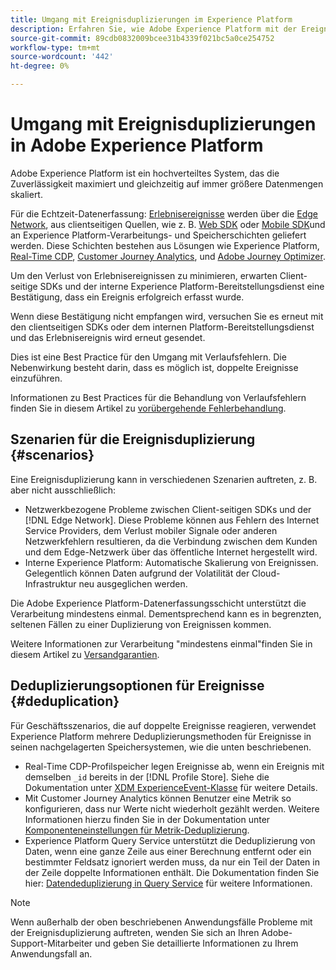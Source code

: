 ```yaml
---
title: Umgang mit Ereignisduplizierungen im Experience Platform
description: Erfahren Sie, wie Adobe Experience Platform mit der Ereignisduplizierung umgeht
source-git-commit: 89cdb0832009bcee31b4339f021bc5a0ce254752
workflow-type: tm+mt
source-wordcount: '442'
ht-degree: 0%

---
```



# Umgang mit Ereignisduplizierungen in Adobe Experience Platform

Adobe Experience Platform ist ein hochverteiltes System, das die Zuverlässigkeit maximiert und gleichzeitig auf immer größere Datenmengen skaliert.

Für die Echtzeit-Datenerfassung: [Erlebnisereignisse](../xdm/classes/experienceevent.md) werden über die [Edge Network](../edge/home.md#edge-network), aus clientseitigen Quellen, wie z. B. [Web SDK](../edge/home.md) oder [Mobile SDK](https://developer.adobe.com/client-sdks/home/)und an Experience Platform-Verarbeitungs- und Speicherschichten geliefert werden. Diese Schichten bestehen aus Lösungen wie Experience Platform, [Real-Time CDP](../rtcdp/home.md), [Customer Journey Analytics](https://experienceleague.adobe.com/docs/analytics-platform/using/cja-overview/cja-overview.html?lang=de), und [Adobe Journey Optimizer](https://experienceleague.adobe.com/docs/journey-optimizer/using/ajo-home.html?lang=de).

Um den Verlust von Erlebnisereignissen zu minimieren, erwarten Client-seitige SDKs und der interne Experience Platform-Bereitstellungsdienst eine Bestätigung, dass ein Ereignis erfolgreich erfasst wurde.

Wenn diese Bestätigung nicht empfangen wird, versuchen Sie es erneut mit den clientseitigen SDKs oder dem internen Platform-Bereitstellungsdienst und das Erlebnisereignis wird erneut gesendet.

Dies ist eine Best Practice für den Umgang mit Verlaufsfehlern. Die Nebenwirkung besteht darin, dass es möglich ist, doppelte Ereignisse einzuführen.

Informationen zu Best Practices für die Behandlung von Verlaufsfehlern finden Sie in diesem Artikel zu [vorübergehende Fehlerbehandlung](https://learn.microsoft.com/en-us/azure/architecture/best-practices/transient-faults).

## Szenarien für die Ereignisduplizierung {#scenarios}

Eine Ereignisduplizierung kann in verschiedenen Szenarien auftreten, z. B. aber nicht ausschließlich:

* Netzwerkbezogene Probleme zwischen Client-seitigen SDKs und der [!DNL Edge Network]. Diese Probleme können aus Fehlern des Internet Service Providers, dem Verlust mobiler Signale oder anderen Netzwerkfehlern resultieren, da die Verbindung zwischen dem Kunden und dem Edge-Netzwerk über das öffentliche Internet hergestellt wird.
* Interne Experience Platform: Automatische Skalierung von Ereignissen. Gelegentlich können Daten aufgrund der Volatilität der Cloud-Infrastruktur neu ausgeglichen werden.

Die Adobe Experience Platform-Datenerfassungsschicht unterstützt die Verarbeitung mindestens einmal. Dementsprechend kann es in begrenzten, seltenen Fällen zu einer Duplizierung von Ereignissen kommen.

Weitere Informationen zur Verarbeitung &quot;mindestens einmal&quot;finden Sie in diesem Artikel zu [Versandgarantien](https://docs.confluent.io/kafka/design/delivery-semantics.html).

## Deduplizierungsoptionen für Ereignisse {#deduplication}

Für Geschäftsszenarios, die auf doppelte Ereignisse reagieren, verwendet Experience Platform mehrere Deduplizierungsmethoden für Ereignisse in seinen nachgelagerten Speichersystemen, wie die unten beschriebenen.

* Real-Time CDP-Profilspeicher legen Ereignisse ab, wenn ein Ereignis mit demselben `_id` bereits in der [!DNL Profile Store]. Siehe die Dokumentation unter [XDM ExperienceEvent-Klasse](../xdm/classes/experienceevent.md) für weitere Details.
* Mit Customer Journey Analytics können Benutzer eine Metrik so konfigurieren, dass nur Werte nicht wiederholt gezählt werden. Weitere Informationen hierzu finden Sie in der Dokumentation unter [Komponenteneinstellungen für Metrik-Deduplizierung](https://experienceleague.adobe.com/docs/analytics-platform/using/cja-dataviews/component-settings/metric-deduplication.html?lang=de).
* Experience Platform Query Service unterstützt die Deduplizierung von Daten, wenn eine ganze Zeile aus einer Berechnung entfernt oder ein bestimmter Feldsatz ignoriert werden muss, da nur ein Teil der Daten in der Zeile doppelte Informationen enthält. Die Dokumentation finden Sie hier: [Datendeduplizierung in Query Service](../query-service/key-concepts/deduplication.md) für weitere Informationen.

>[!NOTE]
>
>Wenn außerhalb der oben beschriebenen Anwendungsfälle Probleme mit der Ereignisduplizierung auftreten, wenden Sie sich an Ihren Adobe-Support-Mitarbeiter und geben Sie detaillierte Informationen zu Ihrem Anwendungsfall an.